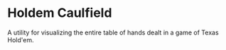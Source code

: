 # Holdem Caulfield

A utility for visualizing the entire table of hands dealt in a game of Texas Hold'em.
